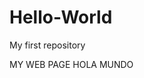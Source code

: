 # Hello-World
My first repository
<HTML>
    <HEAD>
      <TITTLE> MY WEB PAGE </TITTLE>
      <BODY> HOLA MUNDO </BODY>
     </HEAD>
 </HTML>
